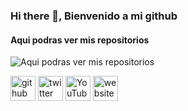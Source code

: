### Hi there 👋, Bienvenido a mi github
#### Aqui podras ver mis repositorios
![Aqui podras ver mis repositorios](https://cdn.discordapp.com/attachments/816477584191127573/819693220279353404/download.png)




[<img src='https://cdn.jsdelivr.net/npm/simple-icons@3.0.1/icons/github.svg' alt='github' height='40'>](https://github.com/oxi666)  [<img src='https://cdn.jsdelivr.net/npm/simple-icons@3.0.1/icons/twitter.svg' alt='twitter' height='40'>](https://twitter.com/oxi6661)  [<img src='https://cdn.jsdelivr.net/npm/simple-icons@3.0.1/icons/youtube.svg' alt='YouTube' height='40'>](https://www.youtube.com/channel/UClfnr_DDUhqVOOHGnlBvbMQ)  [<img src='https://cdn.jsdelivr.net/npm/simple-icons@3.0.1/icons/icloud.svg' alt='website' height='40'>](oxi666.cf)  

